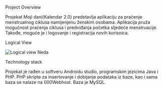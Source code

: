 Project Overview

Projekat Moji dani(Kalendar 2.0) predstavlja aplikaciju za praćenje menstrualnog ciklusa namijenjenu ženskim osobama. Aplikacija pruža mogućnost praćenja ciklusa i predviđanja početka sljedeće menstruacije. Takođe, moguće je i logovanje i registracija novih korisnica.

Logical View 

<img src="https://imgur.com/gGwQACs"
     alt="Logical view Neda"
     style="margin-right: 10px;" />
     
     
     
Technology stack



Projekat je rađen u softveru Androidu studio, programskim jezicima Java i PHP.  PHP skripte za insertovanje i dobijanje podataka iz baze, kao i sama baza se nalaze na 000Webhost. Baza je MySQL.
